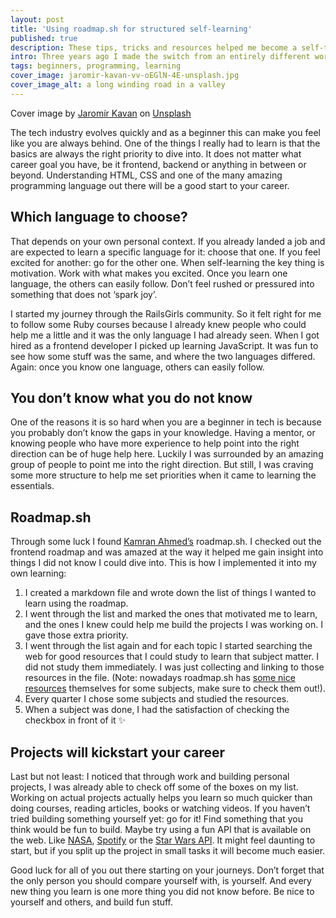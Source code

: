 ```yaml
---
layout: post
title: 'Using roadmap.sh for structured self-learning'
published: true
description: These tips, tricks and resources helped me become a self-taught software developer and hopefully they can help you too.
intro: Three years ago I made the switch from an entirely different work field to becoming a software developer. I got lucky enough to be hired at a company that allowed me to learn on the job. Yet, I had no formal computer science education and there was no plan set up for me to structurally start learning programming. I had to devise my own. These tips, tricks and resources helped me become a self-taught software developer and hopefully they can help you too.
tags: beginners, programming, learning
cover_image: jaromir-kavan-vv-oEGlN-4E-unsplash.jpg
cover_image_alt: a long winding road in a valley
---
```


Cover image by  [Jaromír Kavan](https://unsplash.com/@jerrykavan?utm_source=unsplash&utm_medium=referral&utm_content=creditCopyText) on [Unsplash](https://unsplash.com/s/photos/roadmap?utm_source=unsplash&utm_medium=referral&utm_content=creditCopyText)


The tech industry evolves quickly and as a beginner this can make you feel like you are always behind. One of the things I really had to learn is that the basics are always the right priority to dive into. It does not matter what career goal you have, be it frontend, backend or anything in between or beyond. Understanding HTML, CSS and one of the many amazing programming language out there will be a good start to your career.

## Which language to choose?

That depends on your own personal context. If you already landed a job and are expected to learn a specific language for it: choose that one. If you feel excited for another: go for the other one. When self-learning the key thing is motivation. Work with what makes you excited. Once you learn one language, the others can easily follow. Don’t feel rushed or pressured into something that does not ‘spark joy’.

I started my journey through the RailsGirls community. So it felt right for me to follow some Ruby courses because I already knew people who could help me a little and it was the only language I had already seen. When I got hired as a frontend developer I picked up learning JavaScript. It was fun to see how some stuff was the same, and where the two languages differed. Again: once you know one language, others can easily follow.

## You don’t know what you do not know

One of the reasons it is so hard when you are a beginner in tech is because you probably don’t know the gaps in your knowledge. Having a mentor, or knowing people who have more experience to help point into the right direction can be of huge help here. Luckily I was surrounded by an amazing group of people to point me into the right direction. But still, I was craving some more structure to help me set priorities when it came to learning the essentials.

## Roadmap.sh
Through some luck I found [Kamran Ahmed’s](https://twitter.com/kamranahmedse) roadmap.sh. I checked out the frontend roadmap and was amazed at the way it helped me gain insight into things I did not know I could dive into. This is how I implemented it into my own learning:

1. I created a markdown file and wrote down the list of things I wanted to learn using the roadmap.
2. I went through the list and marked the ones that motivated me to learn, and the ones I knew could help me build the projects I was working on. I gave those extra priority.
3. I went through the list again and for each topic I started searching the web for good resources that I could study to learn that subject matter. I did not study them immediately. I was just collecting and linking to those resources in the file. (Note: nowadays roadmap.sh has [some nice resources](https://roadmap.sh/guides) themselves for some subjects, make sure to check them out!).
4. Every quarter I chose some subjects and studied the resources.
5. When a subject was done, I had the satisfaction of checking the checkbox in front of it ✨

## Projects will kickstart your career
Last but not least: I noticed that through work and building personal projects, I was already able to check off some of the boxes on my list. Working on actual projects actually helps you learn so much quicker than doing courses, reading articles, books or watching videos. If you haven’t tried building something yourself yet: go for it! Find something that you think would be fun to build. Maybe try using a fun API that is available on the web. Like [NASA](https://api.nasa.gov/), [Spotify](https://developer.spotify.com/documentation/web-api/) or the [Star Wars API](https://swapi.dev/). It might feel daunting to start, but if you split up the project in small tasks it will become much easier.


Good luck for all of you out there starting on your journeys. Don’t forget that the only person you should compare yourself with, is yourself. And every new thing you learn is one more thing you did not know before. Be nice to yourself and others, and build fun stuff.
